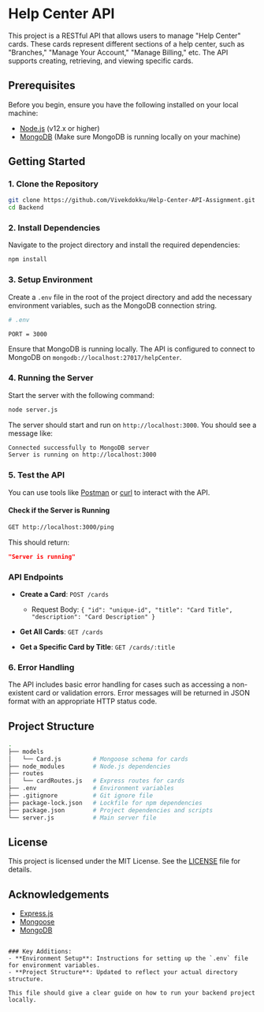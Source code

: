 # Help Center API

This project is a RESTful API that allows users to manage "Help Center" cards. These cards represent different sections of a help center, such as "Branches," "Manage Your Account," "Manage Billing," etc. The API supports creating, retrieving, and viewing specific cards.

## Prerequisites

Before you begin, ensure you have the following installed on your local machine:

- [Node.js](https://nodejs.org/) (v12.x or higher)
- [MongoDB](https://www.mongodb.com/) (Make sure MongoDB is running locally on your machine)

## Getting Started

### 1. Clone the Repository

```bash
git clone https://github.com/Vivekdokku/Help-Center-API-Assignment.git
cd Backend
```

### 2. Install Dependencies

Navigate to the project directory and install the required dependencies:

```bash
npm install
```

### 3. Setup Environment

Create a `.env` file in the root of the project directory and add the necessary environment variables, such as the MongoDB connection string.

```bash
# .env

PORT = 3000
```

Ensure that MongoDB is running locally. The API is configured to connect to MongoDB on `mongodb://localhost:27017/helpCenter`.

### 4. Running the Server

Start the server with the following command:

```bash
node server.js
```

The server should start and run on `http://localhost:3000`. You should see a message like:

```bash
Connected successfully to MongoDB server
Server is running on http://localhost:3000
```

### 5. Test the API

You can use tools like [Postman](https://www.postman.com/) or [curl](https://curl.se/) to interact with the API.

#### Check if the Server is Running

```bash
GET http://localhost:3000/ping
```

This should return:

```json
"Server is running"
```

### API Endpoints

- **Create a Card**: `POST /cards`
  - Request Body: `{ "id": "unique-id", "title": "Card Title", "description": "Card Description" }`
  
- **Get All Cards**: `GET /cards`
  
- **Get a Specific Card by Title**: `GET /cards/:title`

### 6. Error Handling

The API includes basic error handling for cases such as accessing a non-existent card or validation errors. Error messages will be returned in JSON format with an appropriate HTTP status code.

## Project Structure

```bash
.
├── models
│   └── Card.js         # Mongoose schema for cards
├── node_modules        # Node.js dependencies
├── routes
│   └── cardRoutes.js   # Express routes for cards
├── .env                # Environment variables
├── .gitignore          # Git ignore file
├── package-lock.json   # Lockfile for npm dependencies
├── package.json        # Project dependencies and scripts
└── server.js           # Main server file
```

## License

This project is licensed under the MIT License. See the [LICENSE](LICENSE) file for details.

## Acknowledgements

- [Express.js](https://expressjs.com/)
- [Mongoose](https://mongoosejs.com/)
- [MongoDB](https://www.mongodb.com/)
```

### Key Additions:
- **Environment Setup**: Instructions for setting up the `.env` file for environment variables.
- **Project Structure**: Updated to reflect your actual directory structure.

This file should give a clear guide on how to run your backend project locally.